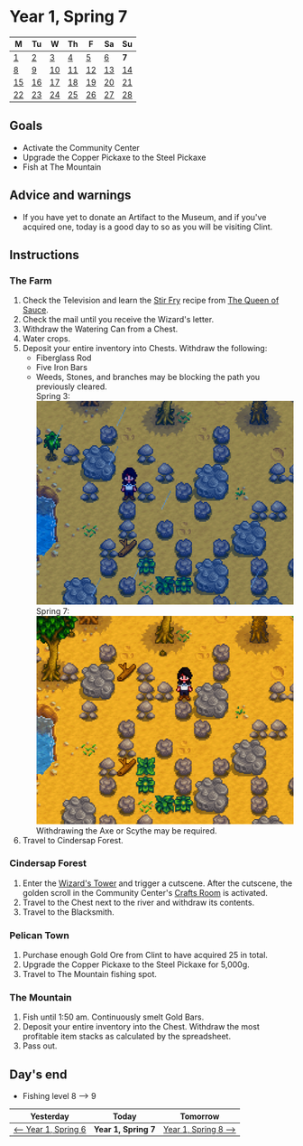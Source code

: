 # Year 1, Spring 7

| M                          | Tu                        | W                         | Th                        | F                         | Sa                        | Su                        |
| -------------------------- | ------------------------- | ------------------------- | ------------------------- |-------------------------- | ------------------------- | ------------------------- |
| [1](year-1-spring-1.md)    | [2](year-1-spring-2.md)   | [3](year-1-spring-3.md)   | [4](year-1-spring-4.md)   | [5](year-1-spring-5.md)   | [6](year-1-spring-6.md)   | **7**                     |
| [8](year-1-spring-8.md)    | [9](year-1-spring-9.md)   | [10](year-1-spring-10.md) | [11](year-1-spring-11.md) | [12](year-1-spring-12.md) | [13](year-1-spring-13.md) | [14](year-1-spring-14.md) |
| [15](year-1-spring-15.md)  | [16](year-1-spring-16.md) | [17](year-1-spring-17.md) | [18](year-1-spring-18.md) | [19](year-1-spring-19.md) | [20](year-1-spring-20.md) | [21](year-1-spring-21.md) |
| [22](year-1-spring-22.md)  | [23](year-1-spring-23.md) | [24](year-1-spring-24.md) | [25](year-1-spring-25.md) | [26](year-1-spring-26.md) | [27](year-1-spring-27.md) | [28](year-1-spring-28.md) |

## Goals

- Activate the Community Center
- Upgrade the Copper Pickaxe to the Steel Pickaxe
- Fish at The Mountain

## Advice and warnings

- If you have yet to donate an Artifact to the Museum, and if you've acquired one, today is a good day to so as you will be visiting Clint.

## Instructions

### The Farm

1. Check the Television and learn the [Stir Fry](https://stardewvalleywiki.com/Stir_Fry) recipe from [The Queen of Sauce](https://stardewvalleywiki.com/The_Queen_of_Sauce).
2. Check the mail until you receive the Wizard's letter.
3. Withdraw the Watering Can from a Chest.
4. Water crops.
5. Deposit your entire inventory into Chests. Withdraw the following:
   - Fiberglass Rod
   - Five Iron Bars
   - Weeds, Stones, and branches may be blocking the path you previously cleared.<br />Spring 3:<br />![Path Clear on Spring 3](images/year-1-spring-7-path-clear.png)<br />Spring 7:<br />![Path Blocked on Spring 7](images/year-1-spring-7-path-blocked.png)
   Withdrawing the Axe or Scythe may be required.
6. Travel to Cindersap Forest.

### Cindersap Forest

1. Enter the [Wizard's Tower](https://stardewvalleywiki.com/Wizard%27s_Tower) and trigger a cutscene. After the cutscene, the golden scroll in the Community Center's [Crafts Room](https://stardewvalleywiki.com/Bundles#Crafts_Room) is activated.
2. Travel to the Chest next to the river and withdraw its contents.
3. Travel to the Blacksmith.

### Pelican Town

1. Purchase enough Gold Ore from Clint to have acquired 25 in total.
2. Upgrade the Copper Pickaxe to the Steel Pickaxe for 5,000g.
3. Travel to The Mountain fishing spot.

### The Mountain

1. Fish until 1:50 am. Continuously smelt Gold Bars.
2. Deposit your entire inventory into the Chest. Withdraw the most profitable item stacks as calculated by the spreadsheet.
3. Pass out.

## Day's end

- Fishing level 8 ⟶ 9

| Yesterday                                 | Today                 | Tomorrow                                    |
| ----------------------------------------- | --------------------- | ------------------------------------------- |
| [⟵ Year 1, Spring 6](year-1-spring-6.md) | **Year 1, Spring 7**  | [Year 1, Spring 8 ⟶](year-1-spring-8.md)   |
